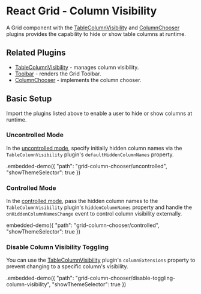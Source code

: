 # React Grid - Column Visibility

A Grid component with the [TableColumnVisibility](../reference/table-column-visibility.md) and [ColumnChooser](../reference/column-chooser.md) plugins provides the capability to hide or show table columns at runtime.

## Related Plugins

- [TableColumnVisibility](../reference/table-column-visibility.md) - manages column visibility.
- [Toolbar](../reference/toolbar.md) - renders the Grid Toolbar.
- [ColumnChooser](../reference/column-chooser.md) - implements the column chooser.

## Basic Setup

Import the plugins listed above to enable a user to hide or show columns at runtime.

### Uncontrolled Mode

In the [uncontrolled mode](controlled-and-uncontrolled-modes.md#uncontrolled-mode), specify initially hidden column names via the `TableColumnVisibility` plugin's `defaultHiddenColumnNames` property.

.embedded-demo({ "path": "grid-column-chooser/uncontrolled", "showThemeSelector": true })

### Controlled Mode

In the [controlled mode](controlled-and-uncontrolled-modes.md#controlled-mode), pass the hidden column names to the `TableColumnVisibility` plugin's `hiddenColumnNames` property and handle the `onHiddenColumnNamesChange` event to control column visibility externally.

embedded-demo({ "path": "grid-column-chooser/controlled", "showThemeSelector": true })

### Disable Column Visibility Toggling

You can use the [TableColumnVisibility](../reference/table-column-visibility.md) plugin's `columnExtensions` property to prevent changing to a specific column's visibility.

.embedded-demo({ "path": "grid-column-chooser/disable-toggling-column-visibility", "showThemeSelector": true })
